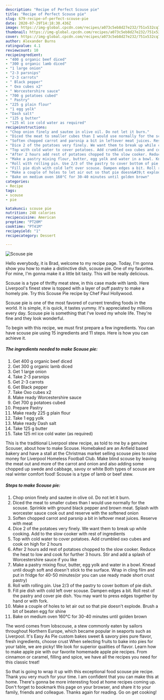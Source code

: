 ```yaml
---
description: "Recipe of Perfect Scouse pie"
title: "Recipe of Perfect Scouse pie"
slug: 679-recipe-of-perfect-scouse-pie
date: 2020-07-29T14:18:30.436Z
image: https://img-global.cpcdn.com/recipes/a073c5eb8d27e232/751x532cq70/scouse-pie-recipe-main-photo.jpg
thumbnail: https://img-global.cpcdn.com/recipes/a073c5eb8d27e232/751x532cq70/scouse-pie-recipe-main-photo.jpg
cover: https://img-global.cpcdn.com/recipes/a073c5eb8d27e232/751x532cq70/scouse-pie-recipe-main-photo.jpg
author: Alexander Burns
ratingvalue: 4.1
reviewcount: 10
recipeingredient:
- "400 g organic beef diced"
- "300 g organic lamb diced"
- "1 large onion"
- "2-3 parsnips"
- "2-3 carrots"
- " Black pepper"
- " Oxo cubes x2"
- " Worcestershire sauce"
- "700 g potatoes cubed"
- " Pastry"
- "225 g plain flour"
- "1 egg yolk"
- "Dash salt"
- "125 g butter"
- "125 ml ice cold water as required"
recipeinstructions:
- "Chop onion finely and sautee in olive oil. Do not let it burn."
- "Diced the meat to smaller cubes than I would use normally for the scouse. Sprinkle with ground black pepper and brown meat. Splash with worcester sauce cook out and reserve with the softened onion"
- "Soften chopped carrot and parsnip a bit in leftover meat juices. Reserve with meat"
- "Dice 2 of the potatoes very finely. We want them to break up while cooking. Add to the slow cooker with rest of ingredients"
- "Top with cold water to cover potatoes. Add crumbled oxo cubes and cook on high for 2 hours"
- "After 2 hours add rest of potatoes chopped to the slow cooker. Reduce the heat to low and cook for further 3 hours. Stir and add a splash of Worcestershire sauce if you like"
- "Make a pastry mixing flour, butter, egg yolk and water in a bowl. Knead until dough soft and doesn&#39;t stick to the surface. Wrap in cling film and put in fridge for 40-50 minutes(or you can use ready made short crust pastry)"
- "Roll with rolling pin. Use 2/3 of the pastry to cover bottom of pie dish."
- "Fill pie dish with cold left over scouse. Dampen edges a bit. Roll rest of the pastry and cover pie dish. You may want to press edges together by hand or with fork."
- "Make a couple of holes to let air out so that pie doesn&#39;t explode. Brush a bit of beaten egg for shine"
- "Bake on medium oven 160°C for 30-40 minutes until golden brown"
categories:
- Recipe
tags:
- scouse
- pie

katakunci: scouse pie 
nutrition: 248 calories
recipecuisine: American
preptime: "PT20M"
cooktime: "PT41M"
recipeyield: "1"
recipecategory: Dessert

---
```



![Scouse pie](https://img-global.cpcdn.com/recipes/a073c5eb8d27e232/751x532cq70/scouse-pie-recipe-main-photo.jpg)

Hello everybody, it is Brad, welcome to my recipe page. Today, I'm gonna show you how to make a distinctive dish, scouse pie. One of my favorites. For mine, I'm gonna make it a little bit tasty. This will be really delicious.

Scouse is a type of thrifty meat stew, in this case made with lamb. Here Liverpool&#39;s finest stew is topped with a layer of puff pastry to make a homely pie. Try this Scouse Pie recipe by Chef Paul Hollywood.

Scouse pie is one of the most favored of current trending foods in the world. It is simple, it is quick, it tastes yummy. It's appreciated by millions every day. Scouse pie is something that I've loved my whole life. They're fine and they look wonderful.


To begin with this recipe, we must first prepare a few ingredients. You can have scouse pie using 15 ingredients and 11 steps. Here is how you can achieve it.

<!--inarticleads1-->

##### The ingredients needed to make Scouse pie:

1. Get 400 g organic beef diced
1. Get 300 g organic lamb diced
1. Get 1 large onion
1. Take 2-3 parsnips
1. Get 2-3 carrots
1. Get  Black pepper
1. Take  Oxo cubes x2
1. Make ready  Worcestershire sauce
1. Get 700 g potatoes cubed
1. Prepare  Pastry
1. Make ready 225 g plain flour
1. Take 1 egg yolk
1. Make ready Dash salt
1. Take 125 g butter
1. Take 125 ml ice cold water (as required)


This is the traditional Liverpool stew recipe, as told to me by a genuine Scouser, about how to make Scouse. Homebaked are an Anfield based bakery and have a stall at the Christmas market selling scouse pies to raise money for Liverpool Homeless Football Club. Make blind scouse by leaving the meat out and more of the carrot and onion and also adding some chopped up swede and cabbage, savoy or white Both types of scouse are real winter comfort food! Scouse is a type of lamb or beef stew. 

<!--inarticleads2-->

##### Steps to make Scouse pie:

1. Chop onion finely and sautee in olive oil. Do not let it burn.
1. Diced the meat to smaller cubes than I would use normally for the scouse. Sprinkle with ground black pepper and brown meat. Splash with worcester sauce cook out and reserve with the softened onion
1. Soften chopped carrot and parsnip a bit in leftover meat juices. Reserve with meat
1. Dice 2 of the potatoes very finely. We want them to break up while cooking. Add to the slow cooker with rest of ingredients
1. Top with cold water to cover potatoes. Add crumbled oxo cubes and cook on high for 2 hours
1. After 2 hours add rest of potatoes chopped to the slow cooker. Reduce the heat to low and cook for further 3 hours. Stir and add a splash of Worcestershire sauce if you like
1. Make a pastry mixing flour, butter, egg yolk and water in a bowl. Knead until dough soft and doesn&#39;t stick to the surface. Wrap in cling film and put in fridge for 40-50 minutes(or you can use ready made short crust pastry)
1. Roll with rolling pin. Use 2/3 of the pastry to cover bottom of pie dish.
1. Fill pie dish with cold left over scouse. Dampen edges a bit. Roll rest of the pastry and cover pie dish. You may want to press edges together by hand or with fork.
1. Make a couple of holes to let air out so that pie doesn&#39;t explode. Brush a bit of beaten egg for shine
1. Bake on medium oven 160°C for 30-40 minutes until golden brown


The word comes from lobscouse, a stew commonly eaten by sailors throughout Northern Europe, which became popular in seaports such as Liverpool. It&#39;s Easy As Pie custom bakes sweet &amp; savory pies pure flavor, fresh ingredients, choose crust When selecting fruits to bake into pies for your table, we are picky! We look for superior qualities of flavor. Learn how to make apple pie with our favorite homemade apple pie recipes. From cinnamon or caramel, filling and spice, we have all the recipes you need for this classic treat! 

So that is going to wrap it up with this exceptional food scouse pie recipe. Thank you very much for your time. I am confident that you can make this at home. There's gonna be more interesting food at home recipes coming up. Don't forget to bookmark this page on your browser, and share it to your family, friends and colleague. Thanks again for reading. Go on get cooking!
